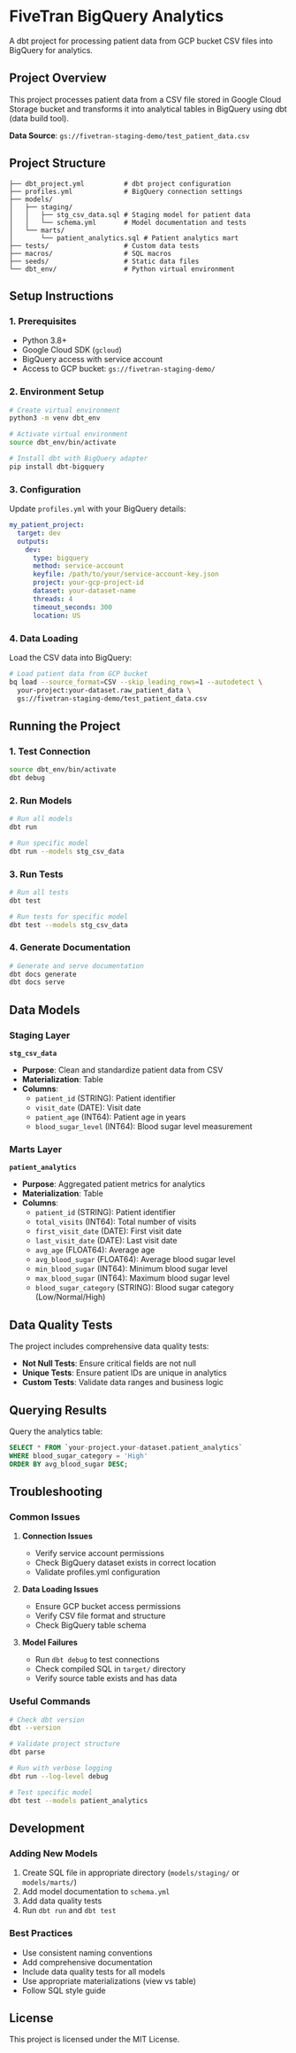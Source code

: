 # FiveTran BigQuery Analytics

A dbt project for processing patient data from GCP bucket CSV files into BigQuery for analytics.

## Project Overview

This project processes patient data from a CSV file stored in Google Cloud Storage bucket and transforms it into analytical tables in BigQuery using dbt (data build tool).

**Data Source**: `gs://fivetran-staging-demo/test_patient_data.csv`

## Project Structure

```
├── dbt_project.yml          # dbt project configuration
├── profiles.yml             # BigQuery connection settings
├── models/
│   ├── staging/
│   │   ├── stg_csv_data.sql # Staging model for patient data
│   │   └── schema.yml       # Model documentation and tests
│   └── marts/
│       └── patient_analytics.sql # Patient analytics mart
├── tests/                   # Custom data tests
├── macros/                  # SQL macros
├── seeds/                   # Static data files
└── dbt_env/                 # Python virtual environment
```

## Setup Instructions

### 1. Prerequisites

- Python 3.8+
- Google Cloud SDK (`gcloud`)
- BigQuery access with service account
- Access to GCP bucket: `gs://fivetran-staging-demo/`

### 2. Environment Setup

```bash
# Create virtual environment
python3 -m venv dbt_env

# Activate virtual environment
source dbt_env/bin/activate

# Install dbt with BigQuery adapter
pip install dbt-bigquery
```

### 3. Configuration

Update `profiles.yml` with your BigQuery details:

```yaml
my_patient_project:
  target: dev
  outputs:
    dev:
      type: bigquery
      method: service-account
      keyfile: /path/to/your/service-account-key.json
      project: your-gcp-project-id
      dataset: your-dataset-name
      threads: 4
      timeout_seconds: 300
      location: US
```

### 4. Data Loading

Load the CSV data into BigQuery:

```bash
# Load patient data from GCP bucket
bq load --source_format=CSV --skip_leading_rows=1 --autodetect \
  your-project:your-dataset.raw_patient_data \
  gs://fivetran-staging-demo/test_patient_data.csv
```

## Running the Project

### 1. Test Connection

```bash
source dbt_env/bin/activate
dbt debug
```

### 2. Run Models

```bash
# Run all models
dbt run

# Run specific model
dbt run --models stg_csv_data
```

### 3. Run Tests

```bash
# Run all tests
dbt test

# Run tests for specific model
dbt test --models stg_csv_data
```

### 4. Generate Documentation

```bash
# Generate and serve documentation
dbt docs generate
dbt docs serve
```

## Data Models

### Staging Layer

**`stg_csv_data`**
- **Purpose**: Clean and standardize patient data from CSV
- **Materialization**: Table
- **Columns**:
  - `patient_id` (STRING): Patient identifier
  - `visit_date` (DATE): Visit date
  - `patient_age` (INT64): Patient age in years
  - `blood_sugar_level` (INT64): Blood sugar level measurement

### Marts Layer

**`patient_analytics`**
- **Purpose**: Aggregated patient metrics for analytics
- **Materialization**: Table
- **Columns**:
  - `patient_id` (STRING): Patient identifier
  - `total_visits` (INT64): Total number of visits
  - `first_visit_date` (DATE): First visit date
  - `last_visit_date` (DATE): Last visit date
  - `avg_age` (FLOAT64): Average age
  - `avg_blood_sugar` (FLOAT64): Average blood sugar level
  - `min_blood_sugar` (INT64): Minimum blood sugar level
  - `max_blood_sugar` (INT64): Maximum blood sugar level
  - `blood_sugar_category` (STRING): Blood sugar category (Low/Normal/High)

## Data Quality Tests

The project includes comprehensive data quality tests:

- **Not Null Tests**: Ensure critical fields are not null
- **Unique Tests**: Ensure patient IDs are unique in analytics
- **Custom Tests**: Validate data ranges and business logic

## Querying Results

Query the analytics table:

```sql
SELECT * FROM `your-project.your-dataset.patient_analytics`
WHERE blood_sugar_category = 'High'
ORDER BY avg_blood_sugar DESC;
```

## Troubleshooting

### Common Issues

1. **Connection Issues**
   - Verify service account permissions
   - Check BigQuery dataset exists in correct location
   - Validate profiles.yml configuration

2. **Data Loading Issues**
   - Ensure GCP bucket access permissions
   - Verify CSV file format and structure
   - Check BigQuery table schema

3. **Model Failures**
   - Run `dbt debug` to test connections
   - Check compiled SQL in `target/` directory
   - Verify source table exists and has data

### Useful Commands

```bash
# Check dbt version
dbt --version

# Validate project structure
dbt parse

# Run with verbose logging
dbt run --log-level debug

# Test specific model
dbt test --models patient_analytics
```

## Development

### Adding New Models

1. Create SQL file in appropriate directory (`models/staging/` or `models/marts/`)
2. Add model documentation to `schema.yml`
3. Add data quality tests
4. Run `dbt run` and `dbt test`

### Best Practices

- Use consistent naming conventions
- Add comprehensive documentation
- Include data quality tests for all models
- Use appropriate materializations (view vs table)
- Follow SQL style guide

## License

This project is licensed under the MIT License.
